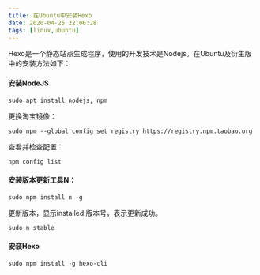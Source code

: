 ```yaml
---
title: 在Ubuntu中安装Hexo
date: 2020-04-25 22:06:28
tags: [linux,ubuntu]
---
```


Hexo是一个静态站点生成程序，使用的开发技术是Nodejs。在Ubuntu及衍生版中的安装方法如下：

#### 安装NodeJS
```
sudo apt install nodejs, npm
```
更换淘宝镜像：
```
sudo npm --global config set registry https://registry.npm.taobao.org
```
查看并检查配置：
```
npm config list
```
<!--More -->

#### 安装版本更新工具N：
```
sudo npm install n -g
```
更新版本，显示installed:版本号，表示更新成功。
```
sudo n stable
```

#### 安装Hexo
```
sudo npm install -g hexo-cli
```
